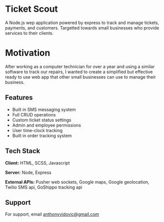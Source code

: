 
# Ticket Scout

A Node.js wep application powered by express to track and manage tickets, payments, and customers. Targetted towards small businesses who provide services to their clients.


# Motivation

After working as a computer technician for over a year and using a similar software to track our repairs, I wanted to create a simplified but effective ready to use web app that other small businesses can use to manage their business. 


## Features

- Built in SMS messaging system
- Full CRUD operations
- Custom ticket status settings
- Admin and employee permissions
- User time-clock tracking
- Built in order tracking system

  
## Tech Stack

**Client:** HTML, SCSS, Javascript

**Server:** Node, Express

**External APIs:** Pusher web sockets, Google maps, Google geolocation, Twilio SMS api, GoShippo tracking api 
  
## Support

For support, email anthonyvidovic@gmail.com

  